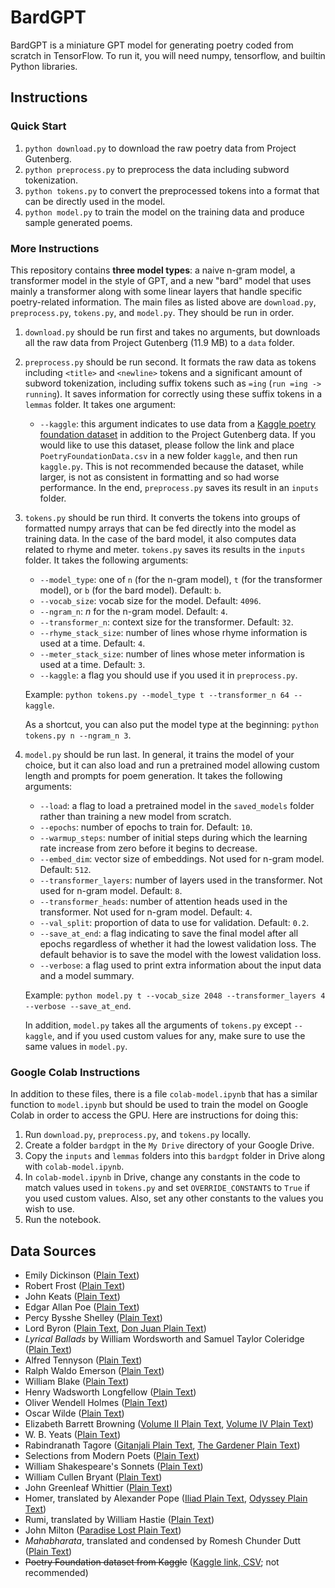 # BardGPT
BardGPT is a miniature GPT model for generating poetry coded from scratch in TensorFlow. To run it, you will need numpy, tensorflow, and builtin Python libraries.

## Instructions

### Quick Start
1. `python download.py` to download the raw poetry data from Project Gutenberg.
2. `python preprocess.py` to preprocess the data including subword tokenization.
3. `python tokens.py` to convert the preprocessed tokens into a format that can be directly used in the model.
4. `python model.py` to train the model on the training data and produce sample generated poems.

### More Instructions
This repository contains **three model types**: a naive n-gram model, a transformer model in the style of GPT, and a new "bard" model that uses mainly a transformer along with some linear layers that handle specific poetry-related information. The main files as listed above are `download.py`, `preprocess.py`, `tokens.py`, and `model.py`. They should be run in order.

1. `download.py` should be run first and takes no arguments, but downloads all the raw data from Project Gutenberg (11.9 MB) to a `data` folder.

2. `preprocess.py` should be run second. It formats the raw data as tokens including `<title>` and `<newline>` tokens and a significant amount of subword tokenization, including suffix tokens such as `=ing` (`run =ing -> running`). It saves information for correctly using these suffix tokens in a `lemmas` folder. It takes one argument:
    * `--kaggle`: this argument indicates to use data from a [Kaggle poetry foundation dataset](https://www.kaggle.com/datasets/tgdivy/poetry-foundation-poems) in addition to the Project Gutenberg data. If you would like to use this dataset, please follow the link and place `PoetryFoundationData.csv` in a new folder `kaggle`, and then run `kaggle.py`. This is not recommended because the dataset, while larger, is not as consistent in formatting and so had worse performance. In the end, `preprocess.py` saves its result in an `inputs` folder.

3. `tokens.py` should be run third. It converts the tokens into groups of formatted numpy arrays that can be fed directly into the model as training data. In the case of the bard model, it also computes data related to rhyme and meter. `tokens.py` saves its results in the `inputs` folder. It takes the following arguments:
    * `--model_type`: one of `n` (for the n-gram model), `t` (for the transformer model), or `b` (for the bard model). Default: `b`.
    * `--vocab_size`: vocab size for the model. Default: `4096`.
    * `--ngram_n`: $n$ for the n-gram model. Default: `4`.
    * `--transformer_n`: context size for the transformer. Default: `32`.
    * `--rhyme_stack_size`: number of lines whose rhyme information is used at a time. Default: `4`.
    * `--meter_stack_size`: number of lines whose meter information is used at a time. Default: `3`.
    * `--kaggle`: a flag you should use if you used it in `preprocess.py`.

    Example: `python tokens.py --model_type t --transformer_n 64 --kaggle`.
    
    As a shortcut, you can also put the model type at the beginning: `python tokens.py n --ngram_n 3`.

4. `model.py` should be run last. In general, it trains the model of your choice, but it can also load and run a pretrained model allowing custom length and prompts for poem generation. It takes the following arguments:
    * `--load`: a flag to load a pretrained model in the `saved_models` folder rather than training a new model from scratch.
    * `--epochs`: number of epochs to train for. Default: `10`.
    * `--warmup_steps`: number of initial steps during which the learning rate increase from zero before it begins to decrease.
    * `--embed_dim`: vector size of embeddings. Not used for n-gram model. Default: `512`.
    * `--transformer_layers`: number of layers used in the transformer. Not used for n-gram model. Default: `8`.
    * `--transformer_heads`: number of attention heads used in the transformer. Not used for n-gram model. Default: `4`.
    * `--val_split`: proportion of data to use for validation. Default: `0.2`.
    * `--save_at_end`: a flag indicating to save the final model after all epochs regardless of whether it had the lowest validation loss. The default behavior is to save the model with the lowest validation loss.
    * `--verbose`: a flag used to print extra information about the input data and a model summary.

    Example: `python model.py t --vocab_size 2048 --transformer_layers 4 --verbose --save_at_end`.

    In addition, `model.py` takes all the arguments of `tokens.py` except `--kaggle`, and if you used custom values for any, make sure to use the same values in `model.py`.

### Google Colab Instructions
In addition to these files, there is a file `colab-model.ipynb` that has a similar function to `model.ipynb` but should be used to train the model on Google Colab in order to access the GPU. Here are instructions for doing this:
1. Run `download.py`, `preprocess.py`, and `tokens.py` locally.
2. Create a folder `bardgpt` in the `My Drive` directory of your Google Drive.
3. Copy the `inputs` and `lemmas` folders into this `bardgpt` folder in Drive along with `colab-model.ipynb`.
4. In `colab-model.ipynb` in Drive, change any constants in the code to match values used in `tokens.py` and set `OVERRIDE_CONSTANTS` to `True` if you used custom values. Also, set any other constants to the values you wish to use.
5. Run the notebook.

## Data Sources
* Emily Dickinson ([Plain Text](https://www.gutenberg.org/cache/epub/12242/pg12242.txt))
* Robert Frost ([Plain Text](https://www.gutenberg.org/files/59824/59824-0.txt))
* John Keats ([Plain Text](https://www.gutenberg.org/cache/epub/23684/pg23684.txt))
* Edgar Allan Poe ([Plain Text](https://www.gutenberg.org/files/50852/50852-0.txt))
* Percy Bysshe Shelley ([Plain Text](https://www.gutenberg.org/cache/epub/4800/pg4800.txt))
* Lord Byron ([Plain Text](https://www.gutenberg.org/cache/epub/8861/pg8861.txt), [Don Juan Plain Text](https://www.gutenberg.org/files/21700/21700-0.txt))
* *Lyrical Ballads* by William Wordsworth and Samuel Taylor Coleridge ([Plain Text](https://www.gutenberg.org/files/9622/9622-0.txt))
* Alfred Tennyson ([Plain Text](https://www.gutenberg.org/files/56913/56913-0.txt))
* Ralph Waldo Emerson ([Plain Text](https://www.gutenberg.org/cache/epub/12843/pg12843.txt))
* William Blake ([Plain Text](https://www.gutenberg.org/cache/epub/574/pg574.txt))
* Henry Wadsworth Longfellow ([Plain Text](https://www.gutenberg.org/cache/epub/25153/pg25153.txt))
* Oliver Wendell Holmes ([Plain Text](https://www.gutenberg.org/cache/epub/7400/pg7400.txt))
* Oscar Wilde ([Plain Text](https://www.gutenberg.org/files/1057/1057-0.txt))
* Elizabeth Barrett Browning ([Volume II Plain Text](https://www.gutenberg.org/cache/epub/33363/pg33363.txt), [Volume IV Plain Text](https://www.gutenberg.org/cache/epub/31015/pg31015.txt))
* W. B. Yeats ([Plain Text](https://www.gutenberg.org/cache/epub/38877/pg38877.txt))
* Rabindranath Tagore ([Gitanjali Plain Text](https://www.gutenberg.org/cache/epub/7164/pg7164.txt), [The Gardener Plain Text](https://www.gutenberg.org/cache/epub/6686/pg6686.txt))
* Selections from Modern Poets ([Plain Text](https://www.gutenberg.org/files/53206/53206-0.txt))
* William Shakespeare's Sonnets ([Plain Text](https://www.gutenberg.org/cache/epub/1041/pg1041.txt))
* William Cullen Bryant ([Plain Text](https://www.gutenberg.org/cache/epub/16341/pg16341.txt))
* John Greenleaf Whittier ([Plain Text](https://www.gutenberg.org/cache/epub/9580/pg9580.txt))
* Homer, translated by Alexander Pope ([Iliad Plain Text](https://www.gutenberg.org/cache/epub/6130/pg6130.txt), [Odyssey Plain Text](https://www.gutenberg.org/files/3160/3160-0.txt))
* Rumi, translated by William Hastie ([Plain Text](https://www.gutenberg.org/files/57068/57068-0.txt))
* John Milton ([Paradise Lost Plain Text](https://www.gutenberg.org/cache/epub/26/pg26.txt))
* *Mahabharata*, translated and condensed by Romesh Chunder Dutt ([Plain Text](https://www.gutenberg.org/ebooks/19630))
* ~~Poetry Foundation dataset from Kaggle~~ ([Kaggle link, CSV](https://www.kaggle.com/datasets/tgdivy/poetry-foundation-poems); not recommended)